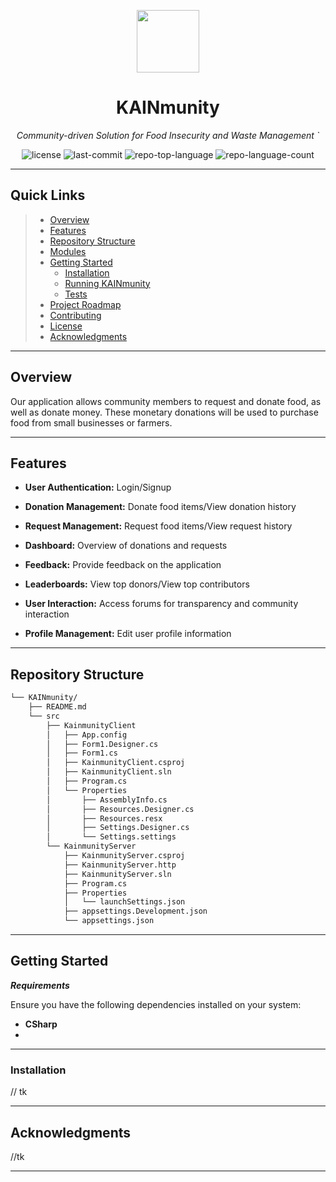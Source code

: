 <p align="center">
  <img src="https://cdn-icons-png.flaticon.com/512/6295/6295417.png" width="100" />
</p>
<p align="center">
    <h1 align="center">KAINmunity</h1>
</p>
<p align="center">
    <em>Community-driven Solution for Food Insecurity and Waste Management
`</em>
</p>
<p align="center">
	<img src="https://img.shields.io/github/license/baddddddddd/KAINmunity?style=flat&color=0080ff" alt="license">
	<img src="https://img.shields.io/github/last-commit/baddddddddd/KAINmunity?style=flat&logo=git&logoColor=white&color=0080ff" alt="last-commit">
	<img src="https://img.shields.io/github/languages/top/baddddddddd/KAINmunity?style=flat&color=0080ff" alt="repo-top-language">
	<img src="https://img.shields.io/github/languages/count/baddddddddd/KAINmunity?style=flat&color=0080ff" alt="repo-language-count">
<p>
</p>
<hr>

##  Quick Links

> - [ Overview](#-overview)
> - [ Features](#-features)
> - [ Repository Structure](#-repository-structure)
> - [ Modules](#-modules)
> - [ Getting Started](#-getting-started)
>   - [ Installation](#-installation)
>   - [ Running KAINmunity](#-running-KAINmunity)
>   - [ Tests](#-tests)
> - [ Project Roadmap](#-project-roadmap)
> - [ Contributing](#-contributing)
> - [ License](#-license)
> - [ Acknowledgments](#-acknowledgments)

---

##  Overview

Our application allows community members to request and donate food, as well as donate money. These monetary donations will be used to purchase food from small businesses or farmers.

---

## Features

- **User Authentication:** Login/Signup

- **Donation Management:** Donate food items/View donation history

- **Request Management:** Request food items/View request history

- **Dashboard:** Overview of donations and requests

- **Feedback:** Provide feedback on the application

- **Leaderboards:** View top donors/View top contributors

- **User Interaction:** Access forums for transparency and community interaction

- **Profile Management:** Edit user profile information

---

##  Repository Structure

```sh
└── KAINmunity/
    ├── README.md
    └── src
        ├── KainmunityClient
        │   ├── App.config
        │   ├── Form1.Designer.cs
        │   ├── Form1.cs
        │   ├── KainmunityClient.csproj
        │   ├── KainmunityClient.sln
        │   ├── Program.cs
        │   └── Properties
        │       ├── AssemblyInfo.cs
        │       ├── Resources.Designer.cs
        │       ├── Resources.resx
        │       ├── Settings.Designer.cs
        │       └── Settings.settings
        └── KainmunityServer
            ├── KainmunityServer.csproj
            ├── KainmunityServer.http
            ├── KainmunityServer.sln
            ├── Program.cs
            ├── Properties
            │   └── launchSettings.json
            ├── appsettings.Development.json
            └── appsettings.json
```

---

##  Getting Started

***Requirements***

Ensure you have the following dependencies installed on your system:

* **CSharp**
* 

---

###  Installation

// tk

---

##  Acknowledgments

//tk

---
